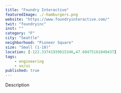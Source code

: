 ```yaml
---
title: "Foundry Interactive"
featuredImage: ./-hamburgers.png
website: "https://www.foundryinteractive.com/"
twit: "foundryinc"
inst: ""
category: "F"
city: "Seattle"
neighborhood: "Pioneer Square"
size: "Small (1-10)"
location: [-122.33741939815346,47.60475161049437]
tags:
    - engineering
    - ux/ui
published: true
---
```


Description

